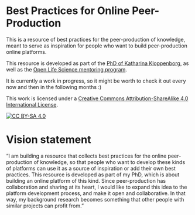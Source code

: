 # Best Practices for Online Peer-Production
This is a resource of best practices for the peer-production of knowledge, meant to serve as inspiration for people who want to build peer-production online platforms. 

This resource is developed as part of the [PhD of Katharina Kloppenborg](https://github.com/katoss/phd-project), as well as the [Open Life Science mentoring program](https://openlifesci.org/). 

It is currently a work in progress, so it might be worth to check it out every now and then in the following months :)

This work is licensed under a
[Creative Commons Attribution-ShareAlike 4.0 International License][cc-by-sa].

[![CC BY-SA 4.0][cc-by-sa-image]][cc-by-sa]

[cc-by-sa]: http://creativecommons.org/licenses/by-sa/4.0/
[cc-by-sa-image]: https://licensebuttons.net/l/by-sa/4.0/88x31.png

# Vision statement

“I am building a resource that collects best practices for the online peer-production of knowledge, so that people who want to develop these kinds of platforms can use it as a source of inspiration or add their own best practices. This resource is developed as part of my PhD, which is about building an online platform of this kind. Since peer-production has collaboration and sharing at its heart, I would like to expand this idea to the platform development process, and make it open and collaborative. In that way, my background research becomes something that other people with similar projects can profit from.”

